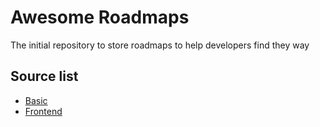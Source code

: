 # Awesome Roadmaps

The initial repository to store roadmaps to help developers find they way

## Source list
- [Basic](./basic.roadmap.json)
- [Frontend](./frontend.roadmap.json)
